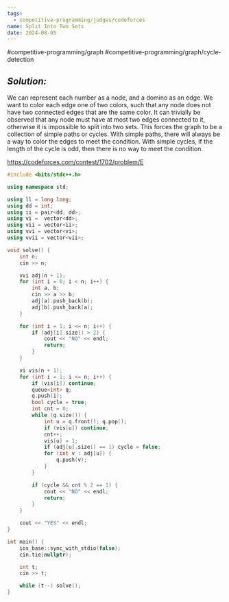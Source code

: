 ```yaml
---
tags:
  - competitive-programming/judges/codeforces
name: Split Into Two Sets
date: 2024-08-05
---
```

#competitive-programming/graph #competitive-programming/graph/cycle-detection 
## _Solution:_
We can represent each number as a node, and a domino as an edge. We want to color each edge one of two colors, such that any node does not have two connected edges that are the same color. It can trivially be observed that any node must have at most two edges connected to it, otherwise it is impossible to split into two sets. This forces the graph to be a collection of simple paths or cycles. With simple paths, there will always be a way to color the edges to meet the condition. With simple cycles, if the length of the cycle is odd, then there is no way to meet the condition.

https://codeforces.com/contest/1702/problem/E
```cpp
#include <bits/stdc++.h>

using namespace std;

using ll = long long;
using dd = int;
using ii = pair<dd, dd>;
using vi =  vector<dd>;
using vii = vector<ii>;
using vvi = vector<vi>;
using vvii = vector<vii>;

void solve() {
    int n;
    cin >> n;

    vvi adj(n + 1);
    for (int i = 0; i < n; i++) {
        int a, b;
        cin >> a >> b;
        adj[a].push_back(b);
        adj[b].push_back(a);
    }

    for (int i = 1; i <= n; i++) {
        if (adj[i].size() > 2) {
            cout << "NO" << endl;
            return;
        }
    }

    vi vis(n + 1);
    for (int i = 1; i <= n; i++) {
        if (vis[i]) continue;
        queue<int> q;
        q.push(i);
        bool cycle = true;
        int cnt = 0;
        while (q.size()) {
            int u = q.front(); q.pop();
            if (vis[u]) continue;
            cnt++;
            vis[u] = 1;
            if (adj[u].size() == 1) cycle = false;
            for (int v : adj[u]) {
                q.push(v);
            }
        }

        if (cycle && cnt % 2 == 1) {
            cout << "NO" << endl;
            return;
        }
    }

    cout << "YES" << endl;
}

int main() {
    ios_base::sync_with_stdio(false);
    cin.tie(nullptr);

    int t;
    cin >> t;

    while (t--) solve();
}
```